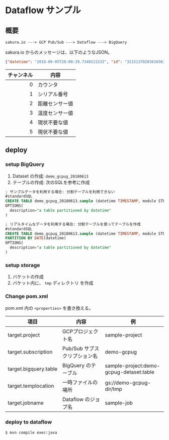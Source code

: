 # Dataflow サンプル

## 概要

```
sakura.io ---> GCP Pub/Sub ---> Dataflow ---> BigQuery
```

sakura.io からのメッセージは、以下のようなJSON。

```json
{"datetime": "2018-06-05T20:00:39.734012233Z", "id": "321513702036165632", "module": "uQvfXqBm7fQC", "payload": {"channels": [{"channel": 0, "datetime": "2018-06-05T20:00:38.785014586Z", "type": "I", "value": 70}, {"channel": 1, "datetime": "2018-06-05T20:00:38.924014586Z", "type": "I", "value": 4156537390}, {"channel": 2, "datetime": "2018-06-05T20:00:39.063014586Z", "type": "f", "value": 3133.9}, {"channel": 3, "datetime": "2018-06-05T20:00:39.202014586Z", "type": "f", "value": 19.4375}, {"channel": 4, "datetime": "2018-06-05T20:00:39.341014586Z", "type": "f", "value": -113}, {"channel": 5, "datetime": "2018-06-05T20:00:39.480014586Z", "type": "f", "value": 3.1638427}]}, "type": "channels"}
```

| チャンネル            | 内容              |
| ---------------------:| ----------------- |
| 0                     | カウンタ          |
| 1                     | シリアル番号      |
| 2                     | 距離センサー値    |
| 3                     | 温度センサー値    |
| 4                     | 現状不要な値      |
| 5                     | 現状不要な値      |


## deploy

### setup BigQuery

1. Dataset の作成: `demo_gcpug_20180613`
2. テーブルの作成: 次のSQLを参考に作成

```sql
; サンプルデータを利用する場合: 分割テーブルを利用できない
#standardSQL
CREATE TABLE demo_gcpug_20180613.sample (datetime TIMESTAMP, module STRING, ch0 INT64, ch1 STRING, ch2 FLOAT64, ch3 FLOAT64, ch4 FLOAT64, ch5 FLOAT64)
OPTIONS(
  description="a table partitioned by datetime"
)

; リアルタイムなデータを利用する場合: 分割テーブルを使ってテーブルを作成
#standardSQL
CREATE TABLE demo_gcpug_20180613.sample (datetime TIMESTAMP, module STRING, ch0 INT64, ch1 STRING, ch2 FLOAT64, ch3 FLOAT64, ch4 FLOAT64, ch5 FLOAT64)
PARTITION BY DATE(datetime)
OPTIONS(
  description="a table partitioned by datetime"
)
```


### setup storage

1. バケットの作成
2. バケット内に、 `tmp` ディレクトリ を作成

### Change pom.xml

pom.xml 内の `<properties>` を書き換える。

| 項目                  | 内容                         | 例                                      |
| --------------------- | ---------------------------- | --------------------------------------- |
| target.project        | GCPプロジェクト名            | sample-project                          |
| target.subscription   | Pub/Sub サブスクリプション名 | demo-gcpug                              |
| target.bigquery.table | BigQuery のテーブル          | sample-project:demo-gcpug-detaset.table |
| target.templocation   | 一時ファイルの場所           | gs://demo-gcpug-dir/tmp                 |
| target.jobname        | Dataflow のジョブ名          | sample-job                              |



### deploy to dataflow

```sh
$ mvn compile exec:java
```
